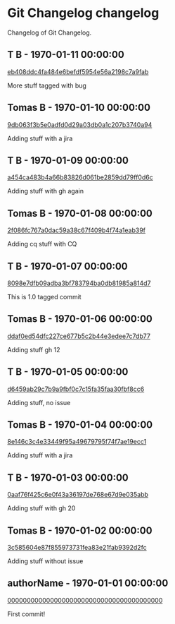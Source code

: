 # Git Changelog changelog

Changelog of Git Changelog.

## T B - 1970-01-11 00:00:00
[eb408ddc4fa484e6befdf5954e56a2198c7a9fab](https://server/eb408ddc4fa484e6befdf5954e56a2198c7a9fab)

More stuff tagged with bug

## Tomas B - 1970-01-10 00:00:00
[9db063f3b5e0adfd0d29a03db0a1c207b3740a94](https://server/9db063f3b5e0adfd0d29a03db0a1c207b3740a94)

Adding stuff with a jira

## T B - 1970-01-09 00:00:00
[a454ca483b4a66b83826d061be2859dd79ff0d6c](https://server/a454ca483b4a66b83826d061be2859dd79ff0d6c)

Adding stuff
 with gh again

## Tomas B - 1970-01-08 00:00:00
[2f086fc767a0dac59a38c67f409b4f74a1eab39f](https://server/2f086fc767a0dac59a38c67f409b4f74a1eab39f)

Adding cq stuff with CQ

## T B - 1970-01-07 00:00:00
[8098e7dfb09adba3bf783794ba0db81985a814d7](https://server/8098e7dfb09adba3bf783794ba0db81985a814d7)

This is 1.0 tagged commit

## Tomas B - 1970-01-06 00:00:00
[ddaf0ed54dfc227ce677b5c2b44e3edee7c7db77](https://server/ddaf0ed54dfc227ce677b5c2b44e3edee7c7db77)

Adding stuff  gh 12

## T B - 1970-01-05 00:00:00
[d6459ab29c7b9a9fbf0c7c15fa35faa30fbf8cc6](https://server/d6459ab29c7b9a9fbf0c7c15fa35faa30fbf8cc6)

Adding stuff, no issue

## Tomas B - 1970-01-04 00:00:00
[8e146c3c4e33449f95a49679795f74f7ae19ecc1](https://server/8e146c3c4e33449f95a49679795f74f7ae19ecc1)

Adding stuff with a jira

## T B - 1970-01-03 00:00:00
[0aaf76f425c6e0f43a36197de768e67d9e035abb](https://server/0aaf76f425c6e0f43a36197de768e67d9e035abb)

Adding stuff with gh 20

## Tomas B - 1970-01-02 00:00:00
[3c585604e87f855973731fea83e21fab9392d2fc](https://server/3c585604e87f855973731fea83e21fab9392d2fc)

Adding stuff without issue

## authorName - 1970-01-01 00:00:00
[0000000000000000000000000000000000000000](https://server/0000000000000000000000000000000000000000)

First commit!